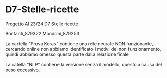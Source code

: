 # D7-Stelle-ricette

Progetto AI 23/24 D7 Stelle ricette

Bonfanti_879322
Mondoni_879253

La cartella "Prova Keras" contiene una rete neurale NON funzionante, cercando online non abbiamo identificato i motivi del non funzionamento, quindi abbiamo omesso questa parte dalla relazione finale

La catella "NLP" contiene la versione senza il modello, questo a causa del peso eccessivo.
